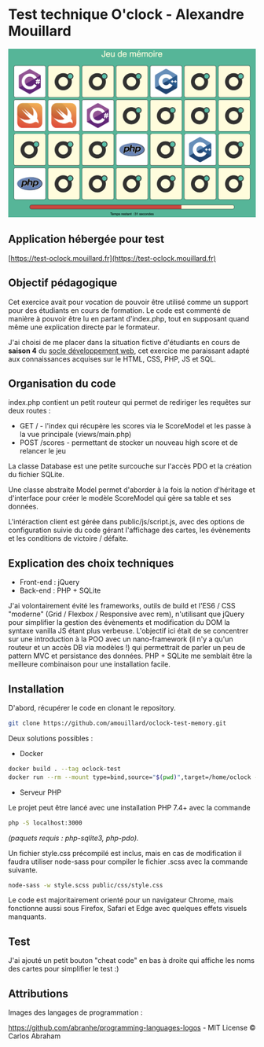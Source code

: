 Test technique O'clock - Alexandre Mouillard
============================================

![Screenshot application](public/img/screenshot.png?raw=true)

Application hébergée pour test
------------------------------

[https://test-oclock.mouillard.fr](https://test-oclock.mouillard.fr)

Objectif pédagogique
--------------------

Cet exercice avait pour vocation de pouvoir être utilisé comme un support pour des étudiants
en cours de formation. Le code est commenté de manière à pouvoir être lu en partant d'index.php,
tout en supposant quand même une explication directe par le formateur.

J'ai choisi de me placer dans la situation fictive d'étudiants en cours de **saison 4** du 
[socle développement web](https://oclock.io/formations/socle-developpement-web), cet exercice me paraissant adapté aux connaissances acquises sur le HTML, CSS, PHP, JS et SQL.

Organisation du code
--------------------
index.php contient un petit routeur qui permet de rediriger les requêtes sur deux routes :

+ GET / - l'index qui récupère les scores via le ScoreModel et les passe à la vue principale (views/main.php)
+ POST /scores - permettant de stocker un nouveau high score et de relancer le jeu

La classe Database est une petite surcouche sur l'accès PDO et la création du fichier SQLite.

Une classe abstraite Model permet d'aborder à la fois la notion d'héritage et d'interface pour créer
le modèle ScoreModel qui gère sa table et ses données.

L'intéraction client est gérée dans public/js/script.js, avec des options de configuration suivie du code
gérant l'affichage des cartes, les évènements et les conditions de victoire / défaite.

Explication des choix techniques
--------------------------------

+ Front-end : jQuery
+ Back-end : PHP + SQLite

J'ai volontairement évité les frameworks, outils de build et l'ES6 / CSS "moderne" (Grid / Flexbox / Responsive avec rem), 
n'utilisant que jQuery pour simplifier la gestion des évènements et modification du DOM la syntaxe vanilla JS étant plus 
verbeuse. L'objectif ici était de se concentrer sur une introduction à la POO avec un nano-framework 
(il n'y a qu'un routeur et un accès DB via modèles !) qui permettrait de parler un peu de pattern MVC et
persistance des données. PHP + SQLite me semblait être la meilleure combinaison pour une installation facile.

Installation
-----

D'abord, récupérer le code en clonant le repository.

```sh
git clone https://github.com/amouillard/oclock-test-memory.git
```

Deux solutions possibles :

+ Docker

```sh
docker build . --tag oclock-test
docker run --rm --mount type=bind,source="$(pwd)",target=/home/oclock -p 3000:3000 oclock-test
```

+ Serveur PHP

Le projet peut être lancé avec une installation PHP 7.4+ avec la commande
```sh
php -S localhost:3000
```
_(paquets requis : php-sqlite3, php-pdo)._

Un fichier style.css précompilé est inclus, mais en cas de modification il faudra utiliser node-sass
pour compiler le fichier .scss avec la commande suivante.

```sh
node-sass -w style.scss public/css/style.css
```

Le code est majoritairement orienté pour un navigateur Chrome, mais fonctionne aussi sous Firefox, Safari et Edge avec
quelques effets visuels manquants.

Test
----
J'ai ajouté un petit bouton "cheat code" en bas à droite qui affiche les noms des cartes pour simplifier le test :)

Attributions
------------
Images des langages de programmation :

https://github.com/abranhe/programming-languages-logos - MIT License © Carlos Abraham
